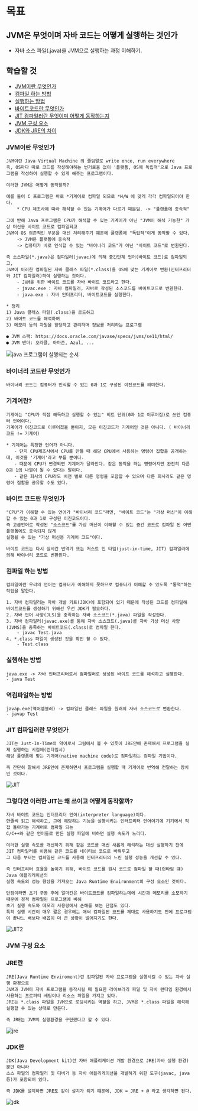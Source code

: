 # 목표
## JVM은 무엇이며 자바 코드는 어떻게 실행하는 것인가
- 자바 소스 파일(.java)을 JVM으로 실행하는 과정 이해하기.

## 학습할 것
- [JVM이란 무엇인가](#JVM이란-무엇인가)
- [컴파일 하는 방법](#컴파일-하는-방법)
- [실행하는 방법](#실행하는-방법)
- [바이트코드란 무엇인가](#바이트-코드란-무엇인가)
- [JIT 컴파일러란 무엇이며 어떻게 동작하는지](#JIT-컴파일러란-무엇인가)
- [JVM 구성 요소](#JVM-구성-요소)
- [JDK와 JRE의 차이](#JRE란)

### JVM이란 무엇인가
    JVM이란 Java Virtual Machine 의 줄임말로 write once, run everywhere
    즉, OS마다 따로 코드를 작성해야하는 번거로움 없이 '플랫폼, OS에 독립적'으로 Java 프로그램을 작성하여 실행할 수 있게 해주는 프로그램이다.
    
    이러한 JVM은 어떻게 동작할까?
    
    예를 들어 C 프로그램은 바로 *기계어로 컴파일 되므로 *H/W 에 맞게 각각 컴파일되어야 한다.
        * CPU 제조사에 따라 해석할 수 있는 기계어가 다르기 때문임. -> "플랫폼에 종속적"
        
    그에 반해 Java 프로그램은 CPU가 해석할 수 있는 기계어가 아닌 "JVM이 해석 가능한" 가상 머신용 바이트 코드로 컴파일되고
    JVM이 OS 의존적인 부분을 대신 처리해주기 떄문에 플랫폼에 "독립적"이게 동작할 수 있다. 
        -> JVM은 플랫폼에 종속적
        -> 컴퓨터가 바로 인식할 수 있는 "바이너리 코드"가 아닌 "바이트 코드"로 변환된다.
        
    즉 소스파일(*.java)은 컴파일러(javac)에 의해 중간단계 언어(바이트 코드)로 컴파일되고, 
    JVM이 이러한 컴파일된 자바 클래스 파일(*.class)을 OS에 맞는 기계어로 변환(인터프리터와 JIT 컴파일러)하여 실행하는 것이다.
        - JVM을 위한 바이트 코드를 자바 바이트 코드라고 한다.
        - javac.exe : 자바 컴파일러, 자바로 작성된 소스코드를 바이트코드로 변환한다.
        - java.exe : 자바 인터프리터, 바이트코드를 실행한다.
        
    * 정리 
    1) Java 클래스 파일(.class)을 로드하고
    2) 바이트 코드를 해석하며
    3) 메모리 등의 자원을 할당하고 관리하며 정보를 처리하는 프로그램
    
    ● JVM 스팩: https://docs.oracle.com/javase/specs/jvms/se11/html/
    ● JVM 밴더: 오라클, 아마존, Azul, ...
    
![java 프로그램이 실행되는 순서](../image/java프로그램이실행되는순서.png)

### 바이너리 코드란 무엇인가
    바이너리 코드는 컴퓨터가 인식할 수 있는 0과 1로 구성된 이진코드를 의미한다.
    
### 기계어란?
    기계어는 "CPU가 직접 해독하고 실행할 수 있는" 비트 단위(0과 1로 이루어짐)로 쓰인 컴퓨터 언어이다.
    기계어가 이진코드로 이루어졌을 뿐이지, 모든 이진코드가 기계어인 것은 아니다. ( 바이너리 코드 != 기계어)
    
    * 기계어는 특정한 언어가 아니다. 
       - 단지 CPU제조사에서 CPU를 만들 때 해당 CPU에서 사용하는 명령어 집합을 공개하는데, 이것을 '기계어'라고 부를 뿐이다.
       - 때문에 CPU가 변경되면 기계어가 달라진다. 같은 동작을 하는 명령어지만 완전히 다른 0과 1의 나열이 될 수 있다는 말이다. 
       - 같은 회사의 CPU라도 버전 별로 다른 명령을 포함할 수 있으며 다른 회사라도 같은 명령어 집합을 공유할 수도 있다.
    
### 바이트 코드란 무엇인가
    "CPU"가 이해할 수 있는 언어가 "바이너리 코드"라면, "바이트 코드"는 "가상 머신"이 이해할 수 있는 0과 1로 구성된 이진코드이다.
    즉 고급언어로 작성된 "소스코드"를 가상 머신이 이해할 수 있는 중간 코드로 컴파일 된 어떤 플렛폼에도 종속되지 않게
    실행될 수 있는 "가상 머신용 기계어 코드"이다.
    
    바이트 코드는 다시 실시간 번역기 또는 저스트 인 타임(just-in-time, JIT) 컴파일러에 의해 바이너리 코드로 변환된다.
   
### 컴파일 하는 방법
    컴파일이란 우리의 언어는 컴퓨터가 이해하지 못하므로 컴퓨터가 이해할 수 있도록 "통역"하는 작업을 말한다.
    
    1. 자바 컴파일러는 자바 개발 키트(JDK)에 포함되어 있기 때문에 작성된 코드를 컴파일해 바이트코드를 생성하기 위해선 우선 JDK가 필요하다.
    2. 자바 언어 사양(JLS)을 충족하는 자바 소스코드(*.java) 파일을 작성한다.
    3. 자바 컴파일러(javac.exe)를 통해 자바 소스코드(.java)를 자바 가상 머신 사양(JVMS)을 충족하는 바이트코드(.class)로 컴파일 한다.
        - javac Test.java
    4. *.class 파일이 생성된 것을 확인 할 수 있다.
        - Test.class
    
### 실행하는 방법
    java.exe -> 자바 인터프리터로서 컴파일러로 생성된 바이트 코드를 해석하고 실행한다.
    - java Test
    
### 역컴파일하는 방법
    javap.exe(역어셈블러) -> 컴파일된 클래스 파일을 원래의 자바 소스코드로 변환한다.
    - javap Test

### JIT 컴파일러란 무엇인가
    JIT는 Just-In-Time의 약어로서 그림에서 볼 수 있듯이 JRE안에 존재해서 프로그램을 실제 실행하는 시점에(런타임시)
    해당 플랫폼에 맞는 기계어(native machine code)로 컴파일하는 컴파일 기법이다.

    즉 간단히 말해서 JRE안에 존재하면서 프로그램을 실행할 때 기계어로 번역해 전달하는 장치인 것이다.

![JIT](../image/JIT.png)

### 그렇다면 이러한 JIT는 왜 쓰이고 어떻게 동작할까?
    자바 바이트 코드는 인터프리터 언어(interpreter language)이다. 
    한줄씩 읽고 해석하고, 그에 해당하는 기능을 실행시키는 인터프리터 언어이기에 기기에서 직접 돌아가는 기계어로 컴파일 되는
    C/C++와 같은 언어들로 만든 실행 파일에 비하면 실행 속도가 느리다.
    
    이러한 실행 속도를 개선하기 위해 같은 코드를 매번 새롭게 해석하는 대신 실행하기 전에 JIT 컴파일러를 이용해 같은 코드를 네이티브 코드로 바꿔두고
    그 다음 부터는 컴파일된 코드를 사용해 인터프리터의 느린 실행 성능을 개선할 수 있다.
   
    즉 인터프리터 효율을 높이기 위해, 바이트 코드를 원시 코드로 컴파일 할 때(런타임 떄) Java 애플리케이션의
    실행 속도의 성능 향상을 가져오는 Java Runtime Environment의 구성 요소인 것이다.
    
    단점이라면 초기 구동 후에 얼마간은 바이트코드를 컴파일하는데에 시간과 메모리를 소모하기 때문에 정적 컴파일된 프로그램에 비해
    초기 실행 속도와 메모리 사용량에서 손해를 보는 단점도 있다.
    특히 실행 시간이 매우 짧은 경우에는 애써 컴파일된 코드를 제대로 사용하기도 전에 프로그램이 끝나느 배보다 배꼽이 더 큰 상황이 벌어지기도 한다.
![JIT2](../image/JIT2.png)


### JVM 구성 요소

### JRE란
    JRE(Java Runtime Enviroment)란 컴파일된 자바 프로그램을 실행시킬 수 있는 자바 실행 환경으로
    JVM과 JVM이 자바 프로그램을 동작시킬 때 필요한 라이브러리 파일 및 자바 런타임 환경에서 사용하는 프로퍼티 세팅이나 리소스 파일을 가지고 있다.
    JRE는 *.class 파일을 JVM으로 로딩시키는 역할을 하고, JVM은 *.class 파일을 해석해 실행할 수 있는 상태로 만든다.
    
    즉 JRE는 JVM의 실행환경을 구현했다고 할 수 있다.
    
![jre](../image/jre.png)

### JDK란
    JDK(Java Development kit)란 자바 애플리케이션 개발 환경으로 JRE(자바 실행 환경)뿐만 아니라
    소스 파일의 컴파일러 및 디버거 등 자바 애플리케이션을 개발하기 위한 도구(javac, java등)가 포함되어 있다.
    
    즉 JDK를 설치하면 JRE도 같이 설치가 되기 떄문에, JDK = JRE + @ 라고 생각하면 된다.
    
![jdk](../image/jdk.png)
